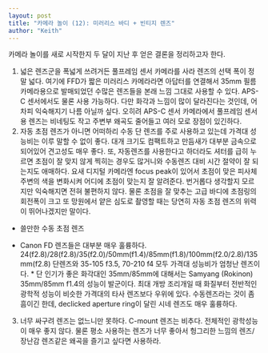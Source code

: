 ```yaml
---
layout: post
title: "카메라 놀이 (12): 미러리스 바디 + 빈티지 렌즈"
author: "Keith"
---
```


카메라 놀이를 새로 시작한지 두 달이 지난 후 얻은 결론을 정리하고자 한다.
1. 넓은 렌즈군을 폭넓게 쓰려거든 풀프레임 센서 카메라를 사라
렌즈의 선택 폭이 정말 넓다. 여기에 FFD가 짧은 미러리스 카메라라면 아답터를 연결해서 35mm 필름 카메라용으로 발매되었던 수많은 렌즈들을 본래 느낌 그대로 사용할 수 있다.
APS-C 센서에서도 물론 사용 가능하다. 다만 화각과 느낌이 많이 달라진다는 것인데, 어차피 익숙해지기 나름 아닐까 싶다. 오히려 APS-C 센서 카메라에서 풀프레임 센서용 렌즈는 비네팅도 작고 주변부 왜곡도 줄어들고 여러 모로 장점이 있긴하다.
2. 자동 초점 렌즈가 아니면 어떠하리
수동 단 렌즈를 주로 사용하고 있는데 가격대 성능비는 이루 말할 수 없이 좋다. 대개 크기도 컴팩트하고 만듬새가 대부분 금속으로 되어있어 견고성도 매우 좋다. 또, 자동렌즈를 사용한다고 하더라도 셔터를 급히 누르면 초점이 잘 맞지 않게 찍히는 경우도 많거니와 수동렌즈 대비 시간 절약이 잘 되는지도 애매하다. 요새 디지털 카메라엔 focus peak이 있어서 초점이 맞은 피사체 주변의 색을 변화시켜 어디에 초점이 맞는지 잘 알려준다. 번거롭다 생각할지 모르지만 익숙해지면 전혀 불편하지 않다. 물론 초점을 잘 맞추는 고급 바디에 초점링의 회전폭이 크고 또 망원에서 얕은 심도로 촬영할 때는 당연히 자동 초점 렌즈의 위력이 뛰어나겠지만 말이다. 
- 쓸만한 수동 초점 렌즈
* Canon FD 렌즈들은 대부분 매우 훌륭하다. 24(f2.8)/28(f2.8)/35(f2.0)/50mm(f1.4)/85mm(f1.8)/100mm(f2.0/2.8)/135mm(f2.8) 단렌즈와 35-105 f3.5, 70-210 f4 모두 가격대 성능비가 엄청난 렌즈이다. * 단 인기가 좋은 화각대인 35mm/85mm에 대해서는 Samyang (Rokinon) 35mm/85mm f1.4의 성능이 발군이다. 최대 개방 조리개일 때 화질부터 전반적인 광학적 성능이 비슷한 가격대의 타사 렌즈보다 우위에 있다. 수동렌즈라는 것이 좀 흠이긴 한데, declicked aperture ring이 달린 시네 렌즈도 매우 훌륭하다.
3. 너무 싸구려 렌즈는 없느니만 못하다.
C-mount 렌즈는 비추다. 전체적인 광학성능이 매우 좋지 않다. 물론 평소 사용하는 렌즈가 너무 좋아서 헝그리한 느낌의 렌즈/장난감 렌즈같은 왜곡을 즐기고 싶다면 사용하라. 





